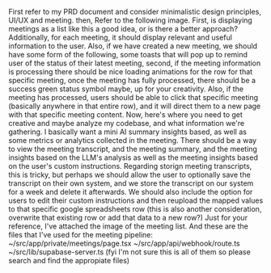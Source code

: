 First refer to my PRD document and consider minimalistic design principles, UI/UX and meeting. then, Refer to the following image. 
First, is displaying meetings as a list like this a good idea, or is there a better approach? Additionally, for each meeting, it should display relevant and useful information to the user. Also, if we have created a new meeting, we should have some form of the following, some toasts that will pop up to remind user of the status of their latest meeting, second, if the meeting information is processing there should be nice loading animations for the row for that specific meeting, once the meeting has fully processed, there should be a success green status symbol maybe, up for your creativity. Also, if the meeting has processed, users should be able to click that specific meeting (basically anywhere in that entire row), and it will direct them to a new page with that specific meeting content. Now, here's where you need to get creative and maybe analyze my codebase, and what information we're gathering. I basically want a mini AI summary insights based, as well as some metrics or analytics collected in the meeting. There should be a way to view the meeting transcript, and the meeting summary, and the meeting insights based on the LLM's analysis as well as the meeting insights based on the user's custom instructions. Regarding storign meeting transcripts, this is tricky, but perhaps we should allow the user to optionally save the transcript on their own system, and we store the transcript on our system for a week and delete it afterwards. We should also include the option for users to edit their custom instructions and then reupload the mapped values to that specific google spreadsheets row (this is also another consideration, overwrite that existing row or add that data to a new row?) Just for your reference, I've attached the image of the meeting list. And these are the files that I've used for the meeting pipeline: ~/src/app/private/meetings/page.tsx ~/src/app/api/webhook/route.ts ~/src/lib/supabase-server.ts (fyi I'm not sure this is all of them so please search and find the appropiate files)

